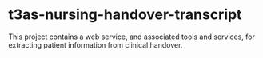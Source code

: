 t3as-nursing-handover-transcript
================================

This project contains a web service, and associated tools and services, for extracting patient information from clinical handover.
